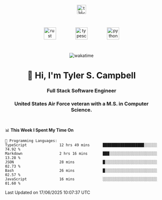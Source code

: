 <p align="center">
<a href="https://www.linkedin.com/in/t36campbell" target="blank"><img align="center" src="https://ik.imagekit.io/t36campbell/Portfolio/linkedin.png.original_m8bbGgPh6.png" alt="t36campbell" height="30" width="30" /></a>
</p>
<p align="center">
    <img src="https://rustacean.net/assets/rustacean-orig-noshadow.svg" alt="rust" width="40" height="40" style="margin: 6%;" />
    <img src="https://cdn.worldvectorlogo.com/logos/typescript.svg" alt="typescript" width="40" height="40" style="margin: 6%;" />
    <img src="https://cdn.worldvectorlogo.com/logos/python-5.svg" alt="python" width="40" height="40" style="margin: 6%;" />
</p>
<div align="center">
  
  ![wakatime](https://wakatime.com/badge/user/738aac7f-8868-4bc3-a1df-4c36703ee4b6.svg)
  
</div>

<h1 align="center">👋 Hi, I'm Tyler S. Campbell</h1>
<h3 align="center">Full Stack Software Engineer</h3>
<h3 align="center">United States Air Force veteran with a M.S. in Computer Science.</h3>
<br>

<!--START_SECTION:waka-->
📊 **This Week I Spent My Time On** 

```text
💬 Programming Languages: 
TypeScript               12 hrs 49 mins      ███████████████████░░░░░░   74.92 % 
Markdown                 2 hrs 16 mins       ███░░░░░░░░░░░░░░░░░░░░░░   13.28 % 
JSON                     28 mins             █░░░░░░░░░░░░░░░░░░░░░░░░   02.73 % 
Bash                     26 mins             █░░░░░░░░░░░░░░░░░░░░░░░░   02.57 % 
JavaScript               16 mins             ░░░░░░░░░░░░░░░░░░░░░░░░░   01.60 % 
```


 Last Updated on 17/06/2025 10:07:37 UTC
<!--END_SECTION:waka-->
